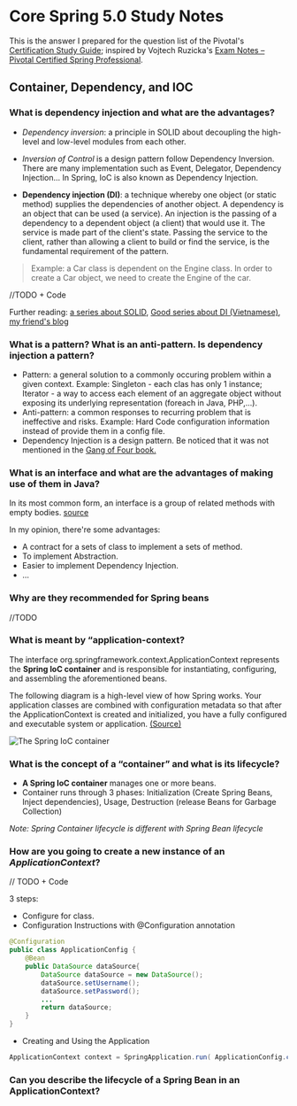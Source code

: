# Core Spring 5.0 Study Notes

This is the answer I prepared for the question list of the Pivotal's [Certification Study Guide](https://d1fto35gcfffzn.cloudfront.net/academy/Core-Spring-5.0-Certification-Study-Guide.pdf); inspired by Vojtech Ruzicka's [Exam Notes – Pivotal Certified Spring Professional](https://www.vojtechruzicka.com/exam-notes-pivotal-certified-spring-professional/). 

## Container, Dependency, and IOC

### What is dependency injection and what are the advantages?

- *Dependency inversion*: a principle in SOLID about decoupling the high-level and low-level modules from each other. 
- *Inversion of Control* is a design pattern follow Dependency Inversion. There are many implementation such as Event, Delegator, Dependency Injection... In Spring, IoC is also known as Dependency Injection.

- **Dependency injection (DI)**: a technique whereby one object (or static method) supplies the dependencies of another object. A dependency is an object that can be used (a service). An injection is the passing of a dependency to a dependent object (a client) that would use it. The service is made part of the client's state. Passing the service to the client, rather than allowing a client to build or find the service, is the fundamental requirement of the pattern.

> Example: a Car class is dependent on the Engine class. In order to create a Car object, we need to create the Engine of the car.

//TODO + Code

Further reading: [a series about SOLID](https://stackify.com/dependency-inversion-principle/), [Good series about DI (Vietnamese)](https://toidicodedao.com/2015/11/03/dependency-injection-va-inversion-of-control-phan-1-dinh-nghia/), [my friend's blog](https://fromnoobstogeeks.com/2018/05/21/dependency-injection/)

### What is a pattern? What is an anti-pattern. Is dependency injection a pattern?

- Pattern: a general solution to a commonly occuring problem within a given context. Example: Singleton - each clas has only 1 instance; Iterator - a way to access each element of an aggregate object without exposing its underlying representation (foreach in Java, PHP,...).
- Anti-pattern: a common responses to recurring problem that is ineffective and risks. Example: Hard Code configuration information instead of provide them in a config file.
- Dependency Injection is a design pattern. Be noticed that it was not mentioned in the [Gang of Four book.](https://softwareengineering.stackexchange.com/questions/135914/why-was-dependency-injection-pattern-not-included-in-the-gang-of-four/135982)

### What is an interface and what are the advantages of making use of them in Java?
In its most common form, an interface is a group of related methods with empty bodies. [source](https://docs.oracle.com/javase/tutorial/java/concepts/interface.html)

In my opinion, there're some advantages:
- A contract for a sets of class to implement a sets of method.
- To implement Abstraction.
- Easier to implement Dependency Injection.
- ...

### Why are they recommended for Spring beans
//TODO

### What is meant by “application-context?

The interface org.springframework.context.ApplicationContext represents the **Spring IoC container** and is responsible for instantiating, configuring, and assembling the aforementioned beans. 

The following diagram is a high-level view of how Spring works. Your application classes are combined with configuration metadata so that after the ApplicationContext is created and initialized, you have a fully configured and executable system or application. [(Source)](https://docs.spring.io/spring/docs/5.0.8.RELEASE/spring-framework-reference/core.html#beans-basics)

![The Spring IoC container](https://i.imgur.com/LgJEtb4.png)


### What is the concept of a “container” and what is its lifecycle?
- **A Spring IoC container** manages one or more beans. 
- Container runs through 3 phases: Initialization (Create Spring Beans, Inject dependencies), Usage, Destruction (release Beans for Garbage Collection)

*Note: Spring Container lifecycle is different with Spring Bean lifecycle*

### How are you going to create a new instance of an *ApplicationContext*?

// TODO + Code

3 steps:
- Configure for class.
- Configuration Instructions with @Configuration annotation
```java
@Configuration
public class ApplicationConfig {
	@Bean
    public DataSource dataSource{
    	DataSource dataSource = new DataSource();
        dataSource.setUsername();          
        dataSource.setPassword();
        ...
        return dataSource;
    }
}
```
- Creating and Using the Application

```java
ApplicationContext context = SpringApplication.run( ApplicationConfig.class);
```

### Can you describe the lifecycle of a Spring Bean in an ApplicationContext?